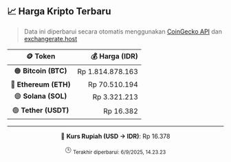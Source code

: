 

<!-- HARGA_KRIPTO -->
## 📈 Harga Kripto Terbaru

> Data ini diperbarui secara otomatis menggunakan [CoinGecko API](https://www.coingecko.com/) dan [exchangerate.host](https://exchangerate.host/)

<div align="center">

| 🪙 Token | 💰 Harga (IDR) |
|:------:|---------------:|
| 🟠 **Bitcoin (BTC)**   | Rp 1.814.878.163 |
| 🔵 **Ethereum (ETH)**  | Rp 70.510.194 |
| 🟣 **Solana (SOL)**    | Rp 3.321.213 |
| 🟢 **Tether (USDT)**   | Rp 16.382 |

---

💱 **Kurs Rupiah (USD → IDR)**: Rp 16.378

🕒 <sub>Terakhir diperbarui: 6/9/2025, 14.23.23</sub>

</div>
<!-- /HARGA_KRIPTO -->